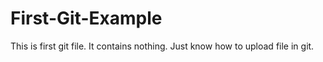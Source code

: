 # First-Git-Example
This is first git file. It contains nothing. Just know how to upload file in git.
